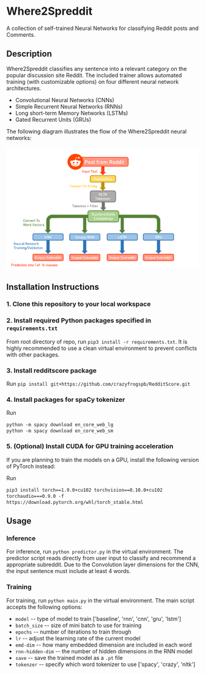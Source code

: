 # Where2Spreddit

A collection of self-trained Neural Networks for classifying Reddit posts and Comments.

## Description

Where2Spreddit classifies any sentence into a relevant category on the popular discussion site Reddit.
The included trainer allows automated training (with customizable options) on four different neural network architectures.
- Convolutional Neural Networks (CNNs)
- Simple Recurrent Neural Networks (RNNs)
- Long short-term Memory Networks (LSTMs)
- Gated Recurrent Units (GRUs)

The following diagram illustrates the flow of the Where2Spreddit neural networks:

![Where2Spreddit Flow](./images/where2spreddit_flow.png)

## Installation Instructions

### 1. Clone this repository to your local workspace

### 2. Install required Python packages specified in `requirements.txt`

From root directory of repo, run `pip3 install -r requirements.txt`. It is highly recommended to use a clean virtual environment to prevent conflicts with other packages.

### 3. Install redditscore package

Run `pip install git+https://github.com/crazyfrogspb/RedditScore.git`

### 4. Install packages for spaCy tokenizer

Run
```
python -m spacy download en_core_web_lg
python -m spacy download en_core_web_sm
```

### 5. (Optional) Install CUDA for GPU training acceleration

If you are planning to train the models on a GPU, install the following version of PyTorch instead:

Run 
```
pip3 install torch==1.9.0+cu102 torchvision==0.10.0+cu102 torchaudio===0.9.0 -f https://download.pytorch.org/whl/torch_stable.html
```

## Usage

### Inference
For inference, run `python predictor.py` in the virtual environment.
The predictor script reads directly from user input to classify and recommend a appropriate subreddit.
Due to the Convolution layer dimensions for the CNN, the input sentence must include at least 4 words.

### Training
For training, run `python main.py` in the virtual environment.
The main script accepts the following options:
- `model` -- type of model to train ['baseline', 'rnn', 'cnn', 'gru', 'lstm']
- `batch_size` -- size of mini batch to use for training
- `epochs` -- number of iterations to train through
- `lr` -- adjust the learning rate of the current model
- `emd-dim` -- how many embedded dimension are included in each word
- `rnn-hidden-dim` -- the number of hidden dimensions in the RNN model
- `save` -- save the trained model as a `.pt` file
- `tokenzer` -- specify which word tokenizer to use ['spacy', 'crazy', 'nltk']
